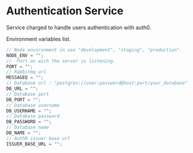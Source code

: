 # Authentication Service

Service charged to handle users authentication with auth0.

Environment variables list.

```js
// Node environment in use "development", "staging", "production".
NODE_ENV = "";
//  Port on wich the server is listening.
PORT = "";
// Rabbitmq url
MESSAGEQ = "";
// Database url : "postgres://user:password@host:port/your_database"
DB_URL = "";
// Database port
DB_PORT = "";
// Database username
DB_USERNAME = "";
// Database password
DB_PASSWORD = "";
// Database name
DB_NAME = "";
// Auth0 issuer base url
ISSUER_BASE_URL = "";
```

